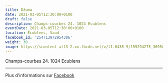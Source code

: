 ```yaml
---
title: Džuma
date: 2021-03-05T12:30:00+0100
draft: false
description: Champs-courbes 24. 1024 Ecublens
eventDate: 2021-03-05T12:30:00+0100
location: Écublens, Vaud
facebook_id: '254713972954306'
weight: 30
image: https://scontent-atl3-2.xx.fbcdn.net/v/t1.6435-9/155294275_3695079563921169_4909597834044538694_n.jpg?_nc_cat=101&ccb=1-7&_nc_sid=9e60e4&_nc_ohc=e5q1S0gItSEQ7kNvwFW5t0Y&_nc_oc=AdmMKLrDcb41UldW8R01IPcaAezHNUjogHLRVLVZ_lVshQcoJM-pT5ds65uxEiwC1Do&_nc_zt=23&_nc_ht=scontent-atl3-2.xx&edm=ABTKTjYEAAAA&_nc_gid=Q-wRN96rJHGdsK6wrvklyw&oh=00_AfRzMN8siUZVV_oytLXM6iViVb37VTKj_egiNasQkAMfGQ&oe=68AD0B5B
---
```


Champs-courbes 24. 1024 Ecublens

---

Plus d'informations sur [Facebook](https://facebook.com/events/254713972954306)